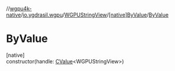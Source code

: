 //[wgpu4k-native](../../../../index.md)/[io.ygdrasil.wgpu](../../index.md)/[WGPUStringView](../index.md)/[[native]ByValue](index.md)/[ByValue](-by-value.md)

# ByValue

[native]\
constructor(handle: [CValue](https://kotlinlang.org/api/core/kotlin-stdlib/kotlinx.cinterop/-c-value/index.html)&lt;WGPUStringView&gt;)